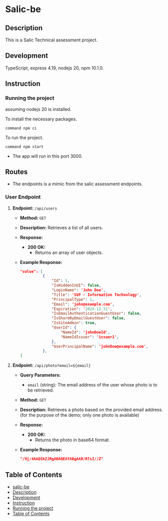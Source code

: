 # Salic-be

## Description

This is a Salic Technical assessment project.

## Development

TypeScript, express 4.19, nodejs 20, npm 10.1.0.

## Instruction

### Running the project
assuming nodejs 20 is installed.

To install the necessary packages.

```shell
command npm ci
```

To run the project.

```shell
command npm start
```

-   The app will run in this port 3000.

## Routes

-   The endpoints is a mimic from the salic assessment endpoints.

### User Endpoint

1.  **Endpoint:** `/api/users`

    -   **Method:** `GET`

    -   **Description:** Retrieves a list of all users.

    -   **Response:**

        -   **200 OK:**
            -   Returns an array of user objects.

    -   **Example Response:**
        ```json
        "value": [
                  {
                      "Id": 1,
                      "IsHiddenInUI": false,
                      "LoginName": 'John Doe',
                      "Title": 'SVP - Information Technology',
                      "PrincipalType": 1,
                      "Email": 'john@example.com',
                      "Expiration": '2024-12-31',
                      "IsEmailAuthenticationGuestUser": false,
                      "IsShareByEmailGuestUser": false,
                      "IsSiteAdmin": true,
                      "UserId": {
                          "NameId": 'johnDoeId',
                          "NameIdIssuer": 'issuer1',
                      },
                      "UserPrincipalName": 'johnDoe@example.com',
                  },
        ]
        ```

1.  **Endpoint:** `/api/photo?email=${email}`

    -   **Query Parameters:**
        -   `email` (string): The email address of the user whose photo is to be retrieved.
            
    -   **Method:** `GET`

    -   **Description:** Retrieves a photo based on the provided email address. (for the purpose of the demo; only one photo is available)

    -   **Response:**

        -   **200 OK:**
            -    Returns the photo in base64 format.

    -   **Example Response:**
        ```json
        "/9j/4AAQSkZJRgABAQEAYABgAAD/RTsI//Z"
        ```

## Table of Contents
-   [salic-be](#salic-be)
-   [Description](#description)
-   [Development](#development)
-   [Instruction](#instruction)
-   [Running the project](#running-the-project)
-   [Table of Contents](#table-of-contents)
